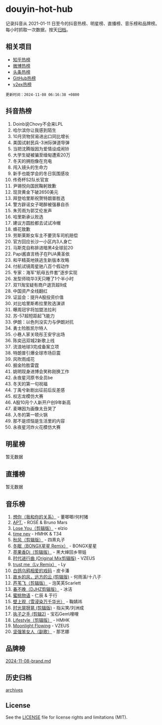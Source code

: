# douyin-hot-hub

记录抖音从 2021-01-11 日至今的抖音热榜、明星榜、直播榜、音乐榜和品牌榜。每小时抓取一次数据，按天[归档](archives)。

## 相关项目

- [知乎热榜](https://github.com/lonnyzhang423/zhihu-hot-hub)
- [微博热榜](https://github.com/lonnyzhang423/weibo-hot-hub)
- [头条热榜](https://github.com/lonnyzhang423/toutiao-hot-hub)
- [GitHub热榜](https://github.com/lonnyzhang423/github-hot-hub)
- [v2ex热榜](https://github.com/lonnyzhang423/v2ex-hot-hub)


`更新时间：2024-11-08 06:16:38 +0800`

## 抖音热榜

1. Doinb说Chovy不会来LPL
1. 哈尔滨你让我感到陌生
1. 10月货物贸易进出口同比增长
1. 美国试射民兵-3洲际弹道导弹
1. 当把沈腾版因为爱情设成闹铃
1. 大学生疑被骗至缅甸遭索20万
1. 冬天的拥抱像在充电
1. 闯入镜头的生命力
1. 新手也能学会的冬日氛围感妆
1. 传奇杯S2队长官宣
1. 尹锡悦向国民鞠躬致歉
1. 现货黄金下破2650美元
1. 拜登哈里斯祝贺特朗普胜选
1. 警方辟谣女子喝醉被强暴自杀
1. 朱芳雨为郭艾伦发声
1. 哈里斯承认败选
1. 建议方圆脸都去试试冷帽
1. 蜂花致歉
1. 劳斯莱斯女车主不要货车司机赔偿
1. 官方回应长沙一小区内3人身亡
1. 马斯克自称排进暗黑4全球前20
1. Papi酱直言杨子在PUA黄圣依
1. 和平精英地铁逃生新版本攻略
1. 付航试镜周星驰八百个假动作
1. 专家：海军“航母五件套”逐步实现
1. 发型师晓华3天只睡了1个半小时
1. 双11淘宝疑有商户退货超9成
1. 中国资产全线翻红
1. 证监会：提升A股投资价值
1. 对比哈里斯希拉里败选演讲
1. 曝周冠宇将加盟法拉利
1. 苏-57超短距起飞能力
1. 伊朗：以色列没实力与伊朗对抗
1. 勇士险胜凯尔特人
1. 小巷人家关晓彤王安宇出场
1. 陈奕迅双城2新歌上线
1. 流浪地球3完成备案立项
1. 特朗普引爆全球市场巨震
1. 风吹雨成花
1. 掘金险胜雷霆
1. 姚明现身进博会笑称刚换工作
1. 永夜星河原书全员be
1. 冬天的第一句祝福
1. 丁禹兮新剧出征前后反差感
1. 权志龙模仿大赛
1. A股10月个人新开户创9年新高
1. 麦琳因为画像太丑哭了
1. 入冬的第一顿火锅
1. 那不是烦恼是生活里的内容
1. 永夜星河炸火花模仿大赛

## 明星榜

暂无数据

## 直播榜

暂无数据

## 音乐榜

1. [想你（我和你的关系）](https://sf5-hl-cdn-tos.douyinstatic.com/obj/tos-cn-ve-2774/o8QxhcOBDYYX0zqKCjFVQXZ3RBffnRBQEogitG) - 董唧唧/何村猪
1. [APT.](https://sf3-cdn-tos.douyinstatic.com/obj/tos-cn-ve-2774/oUIcRnUtZBV1JgZtxIMCAiiBSVBSEEOCFfkeMQ) - ROSÉ & Bruno Mars
1. [Lose You（剪辑版）](https://sf5-hl-cdn-tos.douyinstatic.com/obj/tos-cn-ve-2774/og9yxQxAWI86iBNr9ojBFMoWTIvDZZb8HwiGY) - elzio
1. [time nev](https://sf3-cdn-tos.douyinstatic.com/obj/tos-cn-ve-2774/oc6aICzpzBCWrhCvDVi2AZmQLt0gIBxfMEfd6i) - HMHK & T34
1. [秋风（剪辑版）](https://sf5-hl-cdn-tos.douyinstatic.com/obj/tos-cn-ve-2774/ocGaU84LfAfzMd2wbXdQFpCGhBiXg82JNMRRie) - 四熹丸子
1. [冬眠（BONGX星星 Remix）](https://sf5-hl-cdn-tos.douyinstatic.com/obj/tos-cn-ve-2774/oMCfFFoE3LwQ7agAgOIG4ieExqkeAsxNBEkLdz) - BONGX星星
1. [苹果香Dj（剪辑版）](https://sf5-hl-cdn-tos.douyinstatic.com/obj/tos-cn-ve-2774/oEeIEQbYGAOspCTRAIeYF4Ok8LgZ8NBaRe4ztR) - 黑大婶回乡带娃
1. [时代进行曲 (Original Mix剪辑版)](https://sf5-hl-cdn-tos.douyinstatic.com/obj/tos-cn-ve-2774/oYrssziLdrtiW6cKABM8n5Vfc2xwXiIBInoAkn) - VZEUS
1. [trust me（Ly Remix）](https://sf6-cdn-tos.douyinstatic.com/obj/tos-cn-ve-2774/oUo1M8fz5AfmMSExABQQKFE0eCMWgsiccfqrMA) - Ly
1. [白鸽乌鸦相爱的戏码](https://sf5-hl-cdn-tos.douyinstatic.com/obj/tos-cn-ve-2774/oMVVEf6eDAOmFtNtCsEqKpIorBDM8Nkg6TZRqC) - 皮卡潘
1. [故乡的风，远方的云 (剪辑版)](https://sf3-cdn-tos.douyinstatic.com/obj/tos-cn-ve-2774/ooPEdiZMrAAWisczq1WXoZYGU6GxII2UUBvYI) - 何雨溪/十八子
1. [芦苇飞（剪辑版）](https://sf5-hl-cdn-tos.douyinstatic.com/obj/tos-cn-ve-2774/ok3IaChjEFFoK3FAMzXDEgfpeE6Al3Nv2BnfCW) - 泡芙芙Scarlett
1. [春不晚（DJHZ剪辑版）](https://sf3-cdn-tos.douyinstatic.com/obj/tos-cn-ve-2774/osEZa7YZ6wNo9QDABgfGFaCQKRQTNafsBJDnKt) - 冰洁
1. [蜜桃物语](https://sf5-hl-cdn-tos.douyinstatic.com/obj/tos-cn-ve-2774/oIhOSCZtIACtYU4XQkngiW9kCBfVD1Fz9IYeqL) - 仁辰 & 于行
1. [壁上观（雪浸染万千华光）](https://sf3-cdn-tos.douyinstatic.com/obj/tos-cn-ve-2774/ocIizBMxWi8vA8UdAMIYdYCjgBB5Z3WZWxrvY) - 鞠婧祎
1. [时光晃呀晃 (剪辑版)](https://sf5-hl-cdn-tos.douyinstatic.com/obj/tos-cn-ve-2774/o8ACeQem3gwI1x3GIYGAfKG0LJebKFRJDwRwyW) - 指尖笑/刘洲成
1. [执子之手 (剪辑2)](https://sf3-cdn-tos.douyinstatic.com/obj/tos-cn-ve-2774/oUoZLQjCc31XzqsBnBQUNgeKtYPBcgbFDwtfcu) - 宝石Gem\哩哩
1. [Lifestyle（剪辑版）](https://sf5-hl-cdn-tos.douyinstatic.com/obj/tos-cn-ve-2774/owfqGgjwG3V5lCLaAIezFMeg3LtuKNBaZKgzPV) - HMHK
1. [Moonlight Flowing](https://sf5-hl-cdn-tos.douyinstatic.com/obj/tos-cn-ve-2774/oopZsCtRnQgOhEYmv9FfBBgwmeaQmWQQZED9tN) - VZEUS
1. [坚强笨女人（副歌）](https://sf3-cdn-tos.douyinstatic.com/obj/tos-cn-ve-2774/ospNInQiZvGWyBVg5zkNsAMct5uJIg1CrZiPL) - 那艺娜

## 品牌榜

[2024-11-08-brand.md](archives/2024-11-08-brand.md)

## 历史归档

[archives](archives)

## License

See the [LICENSE](LICENSE) file for license rights and limitations (MIT).
